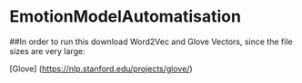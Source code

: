 # EmotionModelAutomatisation

##In order to run this download Word2Vec and Glove Vectors, since the file sizes are very large:

[Glove] (https://nlp.stanford.edu/projects/glove/)
